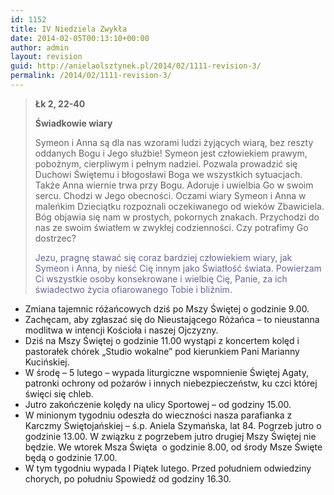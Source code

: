 ```yaml
---
id: 1152
title: IV Niedziela Zwykła
date: 2014-02-05T00:13:10+00:00
author: admin
layout: revision
guid: http://anielaolsztynek.pl/2014/02/1111-revision-3/
permalink: /2014/02/1111-revision-3/
---
```

> **Łk 2, 22-40**
> 
> **Świadkowie wiary**
> 
> Symeon i Anna są dla nas wzorami ludzi żyjących wiarą, bez reszty oddanych Bogu i Jego służbie! Symeon jest człowiekiem prawym, pobożnym, cierpliwym i pełnym nadziei. Pozwala prowadzić się Duchowi Świętemu i błogosławi Boga we wszystkich sytuacjach. Także Anna wiernie trwa przy Bogu. Adoruje i uwielbia Go w swoim sercu. Chodzi w Jego obecności. Oczami wiary Symeon i Anna w maleńkim Dzieciątku rozpoznali oczekiwanego od wieków Zbawiciela. Bóg objawia się nam w prostych, pokornych znakach. Przychodzi do nas ze swoim światłem w zwykłej codzienności. Czy potrafimy Go dostrzec?
> 
> <span style="color: #666699;">Jezu, pragnę stawać się coraz bardziej człowiekiem wiary, jak Symeon i Anna, by nieść Cię innym jako Światłość świata. Powierzam Ci wszystkie osoby konsekrowane i wielbię Cię, Panie, za ich świadectwo życia ofiarowanego Tobie i bliźnim.</span>

  * Zmiana tajemnic różańcowych dziś po Mszy Świętej o godzinie 9.00.
  * Zachęcam, aby zgłaszać się do Nieustającego Różańca &#8211; to nieustanna modlitwa w intencji Kościoła i naszej Ojczyzny.
  * Dziś na Mszy Świętej o godzinie 11.00 wystąpi z koncertem kolęd i pastorałek chórek &#8222;Studio wokalne&#8221; pod kierunkiem Pani Marianny Kucińskiej.
  * W środę &#8211; 5 lutego &#8211; wypada liturgiczne wspomnienie Świętej Agaty, patronki ochrony od pożarów i innych niebezpieczeństw, ku czci której święci się chleb.
  * Jutro zakończenie kolędy na ulicy Sportowej &#8211; od godziny 15.00.
  * W minionym tygodniu odeszła do wieczności nasza parafianka z Karczmy Świętojańskiej &#8211; ś.p. Aniela Szymańska, lat 84. Pogrzeb jutro o godzinie 13.00. W związku z pogrzebem jutro drugiej Mszy Świętej nie będzie. We wtorek Msza Święta  o godzinie 8.00, od środy Msze Święte będą o godzinie 17.00.
  * W tym tygodniu wypada I Piątek lutego. Przed południem odwiedziny chorych, po południu Spowiedź od godziny 16.30.
